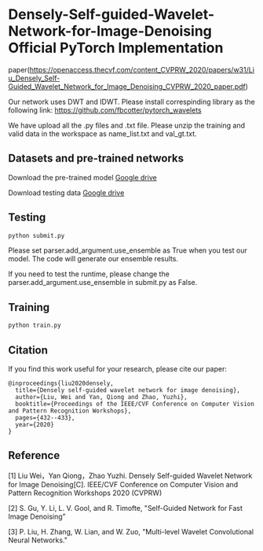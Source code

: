# Densely-Self-guided-Wavelet-Network-for-Image-Denoising Official PyTorch Implementation

paper(https://openaccess.thecvf.com/content_CVPRW_2020/papers/w31/Liu_Densely_Self-Guided_Wavelet_Network_for_Image_Denoising_CVPRW_2020_paper.pdf)

Our network uses DWT and IDWT. Please install correspinding library as the following link: https://github.com/fbcotter/pytorch_wavelets

We have upload all the .py files and .txt file. Please unzip the training and valid data in the workspace as name_list.txt and val_gt.txt.

## Datasets and pre-trained networks

Download the pre-trained model [Google drive](https://drive.google.com/file/d/18j1IFujKJEBCXaUQ4JdAwROxXKE1SRgX/view?usp=sharing)

Download testing data [Google drive](https://drive.google.com/file/d/1h-a2BfJbPV__1aDKgNJjpeqpXtrgFU_b/view?usp=sharing)

## Testing

```bash
python submit.py
```

Please set parser.add_argument.use_ensemble as True when you test our model. The code will generate our ensemble results.

If you need to test the runtime, please change the parser.add_argument.use_ensemble in submit.py as False.

## Training
```bash
python train.py
```

## Citation
If you find this work useful for your research, please cite our paper:

```
@inproceedings{liu2020densely,
  title={Densely self-guided wavelet network for image denoising},
  author={Liu, Wei and Yan, Qiong and Zhao, Yuzhi},
  booktitle={Proceedings of the IEEE/CVF Conference on Computer Vision and Pattern Recognition Workshops},
  pages={432--433},
  year={2020}
}
```

## Reference

[1] Liu Wei，Yan Qiong，Zhao Yuzhi. Densely Self-guided Wavelet Network for Image Denoising[C]. IEEE/CVF Conference on Computer Vision and  Pattern Recognition Workshops 2020 (CVPRW)

[2] S. Gu, Y. Li, L. V. Gool, and R. Timofte, "Self-Guided Network for Fast Image Denoising”

[3] P. Liu, H. Zhang, W. Lian, and W. Zuo, "Multi-level Wavelet Convolutional Neural Networks."

